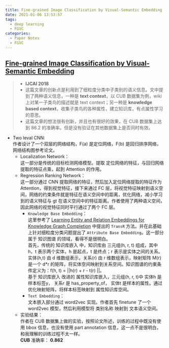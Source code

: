 ```yaml
---
title: Fine-grained Image Classification by Visual-Semantic Embedding
date: 2021-01-06 13:53:57
tags: 
  - deep learning
  - FGVC
categories:
  - Paper Notes
  - FGVC
---
```


## [Fine-grained Image Classification by Visual-Semantic Embedding](https://www.ijcai.org/proceedings/2018/0145.pdf)
>- **IJCAI 2018**
>- 这篇文章的创新点是利用到了细粒度分类中子类别的语义信息。文中提到了两种语义信息，一种是 **text context**，以 CUB 数据集为例，wiki 上对某一子类鸟的描述就是 text context；另一种是 **knowledge based context**，收集子类鸟的各种属性，建立知识库，有点属性学习的意思。
>- 这篇文章的想法很有创新，并且也有很好的效果，在 CUB 数据集上达到 86.2 的准确率。但是没有验证在其他数据集上是否同时有效。

 <!-- more -->

  - Two leval CNN:  
  作者设计了一个双层的网络结构，F(a) 是定位网络，F(b) 是回归排序网络，网络结构图参考论文。
    + Localization Network：  
    这一部分是传统的目标检测网络模型。提取 定位网络的特征，与回归网络提取的特征点乘，起到 Attention 的作用。
    + Regression Ranking Network：  
    这一部分通过 CNN 提取网络的特征，然后加入定位网络提取的特征作为 Attention，得到视觉特征，接下来通过 FC 层，将视觉特征映射到语义空间，网络的约束条件就是特征在语义空间中的距离，优化网络，减小学习到的语义特征与 gt 在语义空间中的特征距离。作者使用了两种语义空间，因此网络的视觉特征同时平行通过了两个 FC 层。
      - `Knowledge Base Embedding`：  
      这里参考了 [Learning Entity and Relation Embeddings for Knowledge Graph Completion](https://www.aaai.org/ocs/index.php/AAAI/AAAI15/paper/view/9571/9523) 中提出的 `TransR` 方法。并在此基础上针对细粒度分类问题提出了 `Attribute Base Embedding`。这一部分属于 知识图谱 的领域，看得不是很明白。  
      首先，传统的 知识库嵌入 中，知识库由 三元组(h, r, t) 组成，其中 h，t 表示两个实体，h 是起点，t 是终点；r 表示是实体之间的关系。实体(h,t) 由 d 维数组表示，关系(r) 由 r 维数组表示，映射矩阵 M(r) 是一个 d*r 的矩阵，将实体空间映射到关系空间。知识图谱的约束条件定义为：f(h, t) = ||h(r) + r - t(r) ||。  
      基于 知识库嵌入 改进的 属性知识库嵌入，三元组(h, r, t)中 实体h 是样本标签y， 关系r 是 has_property_of， 实体t 是样本的属性。通过优化映射矩阵，将样本标签映射到 属性知识库空间。
      - `Text Embedding`：  
      文本嵌入部分通过 word2vec 实现。作者首先 finetune 了一个 word2vec 模型，然后利用模型将 类别名称 映射到 文本语义空间。  
    + 实验结果：  
    作者在 CUB 数据集上做的实验，按照论文所述，训练的过程中既没有使用 bbox 信息，也没有使用 part annotation 信息，这一点不是很明白，和我理解的训练过程不太一样。  
    **CUB** 准确率： **0.862**